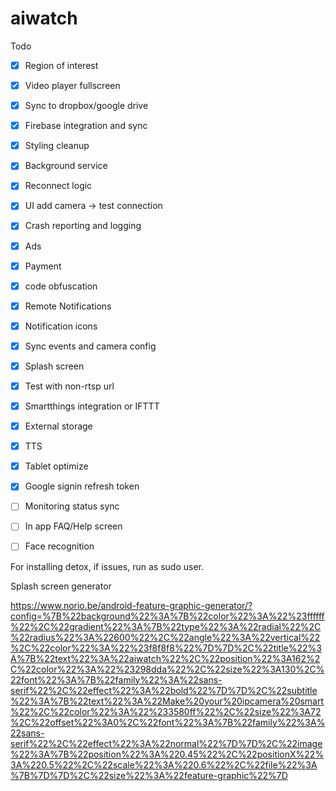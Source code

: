 # aiwatch

Todo

- [x] Region of interest
- [x] Video player fullscreen
- [x] Sync to dropbox/google drive
- [x] Firebase integration and sync
- [x] Styling cleanup
- [x] Background service
- [x] Reconnect logic
- [x] UI add camera -> test connection
- [x] Crash reporting and logging
- [x] Ads
- [x] Payment
- [x] code obfuscation
- [x] Remote Notifications
- [x] Notification icons
- [x] Sync events and camera config
- [x] Splash screen
- [x] Test with non-rtsp url
- [x] Smartthings integration or IFTTT
- [x] External storage
- [x] TTS
- [x] Tablet optimize
- [x] Google signin refresh token
- [ ] Monitoring status sync
- [ ] In app FAQ/Help screen
- [ ] Face recognition


For installing detox, if issues, run as sudo user.

Splash screen generator

https://www.norio.be/android-feature-graphic-generator/?config=%7B%22background%22%3A%7B%22color%22%3A%22%23ffffff%22%2C%22gradient%22%3A%7B%22type%22%3A%22radial%22%2C%22radius%22%3A%22600%22%2C%22angle%22%3A%22vertical%22%2C%22color%22%3A%22%23f8f8f8%22%7D%7D%2C%22title%22%3A%7B%22text%22%3A%22aiwatch%22%2C%22position%22%3A162%2C%22color%22%3A%22%23298dda%22%2C%22size%22%3A130%2C%22font%22%3A%7B%22family%22%3A%22sans-serif%22%2C%22effect%22%3A%22bold%22%7D%7D%2C%22subtitle%22%3A%7B%22text%22%3A%22Make%20your%20ipcamera%20smart%22%2C%22color%22%3A%22%233580ff%22%2C%22size%22%3A72%2C%22offset%22%3A0%2C%22font%22%3A%7B%22family%22%3A%22sans-serif%22%2C%22effect%22%3A%22normal%22%7D%7D%2C%22image%22%3A%7B%22position%22%3A%220.45%22%2C%22positionX%22%3A%220.5%22%2C%22scale%22%3A%220.6%22%2C%22file%22%3A%7B%7D%7D%2C%22size%22%3A%22feature-graphic%22%7D